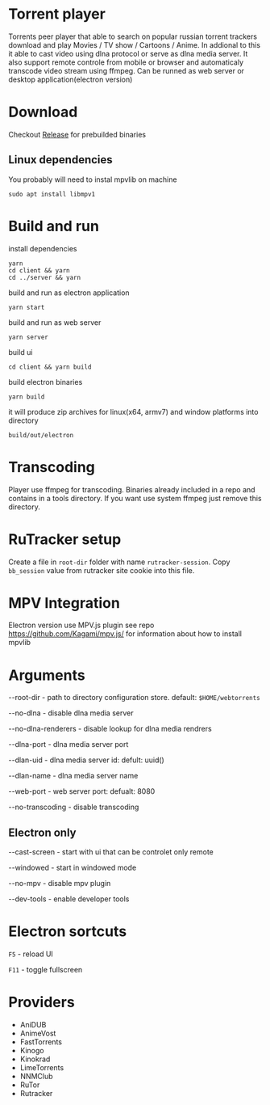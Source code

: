 # Torrent player

Torrents peer player that able to search on popular russian torrent trackers download and play Movies / TV show / Cartoons / Anime.
In addional to this it able to cast video using dlna protocol or serve as dlna media server.
It also support remote controle from mobile or browser and automaticaly transcode video stream using ffmpeg.
Can be runned as web server or desktop application(electron version)

# Download

Checkout [Release](https://github.com/Andro999b/torrent-player/releases) for prebuilded binaries

## Linux dependencies

You probably will need to instal mpvlib on machine
```
sudo apt install libmpv1
```

# Build and run

install dependencies
```
yarn
cd client && yarn
cd ../server && yarn
```

build and run as electron application
```
yarn start
```

build and run as web server
```
yarn server
```

build ui
```
cd client && yarn build
```

build electron binaries
```
yarn build
```

it will produce zip archives for linux(x64, armv7) and window platforms into directory
```
build/out/electron
```


# Transcoding

Player use ffmpeg for transcoding. Binaries already included in a repo and contains in a tools directory. If you want use system ffmpeg just remove this directory.

# RuTracker setup
Create a file in `root-dir` folder with name `rutracker-session`. Copy `bb_session` value from rutracker site cookie into this file.


# MPV Integration

Electron version use MPV.js plugin see repo https://github.com/Kagami/mpv.js/ for information about how to install mpvlib

# Arguments

--root-dir - path to directory configuration store. default: `$HOME/webtorrents`

--no-dlna - disable dlna media server

--no-dlna-renderers - disable lookup for dlna media rendrers

--dlna-port - dlna media server port

--dlan-uid - dlna media server id: defult: uuid()

--dlan-name - dlna media server name

--web-port - web server port: defualt: 8080

--no-transcoding - disable transcoding


## Electron only

--cast-screen - start with ui that can be controlet only remote

--windowed - start in windowed mode

--no-mpv - disable mpv plugin

--dev-tools - enable developer tools

# Electron sortcuts
`F5` - reload UI

`F11` - toggle fullscreen


# Providers
- AniDUB
- AnimeVost
- FastTorrents
- Kinogo
- Kinokrad
- LimeTorrents
- NNMClub
- RuTor
- Rutracker